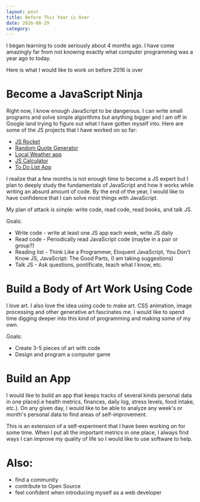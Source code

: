 ```yaml
---
layout: post
title: Before This Year is Over
date: 2016-08-29
category: 
---
```


I began learning to code seriously about 4 months ago. I have come amazingly far from not knowing exactly what computer programming was a year ago to today. 

Here is what I would like to work on before 2016 is over

# Become a JavaScript Ninja

Right now, I know enough JavaScript to be dangerous. I can write small programs and solve simple algorithms but anything bigger and I am off in Google land trying to figure out what I have gotten myself into. Here are some of the JS projects that I have worked on so far: 

* [JS Rocket](https://tanham.github.io/js-rocket/rocket.html) 
* [Random Quote Generator](http://codepen.io/tanham2122/pen/WxzBgE)
* [Local Weather app](http://codepen.io/tanham2122/pen/kXJQzK)
* [JS Calculator]()
* [To Do List App]()

I realize that a few months is not enough time to become a JS expert but I plan to deeply study the fundamentals of JavaScript and how it works while writing an absurd amount of code. By the end of the year, I would like to have confidence that I can solve most things with JavaScript. 

My plan of attack is simple: write code, read code, read books, and talk JS. 

Goals:

* Write code - write at least one JS app each week, write JS daily
* Read code -  Periodically read JavaScript code (maybe in a pair or group?)
* Reading list - Think Like a Programmer, Eloquent JavaScript, You Don't Know JS, JavaScript: The Good Parts, (I am taking suggestions)
* Talk JS - Ask questions, pontificate, teach what I know, etc. 

# Build a Body of Art Work Using Code

I love art. I also love the idea using code to make art. CSS animation, image processing and other generative art fascinates me. I would like to spend time digging deeper into this kind of programming and making some of my own. 

Goals: 

* Create 3-5 pieces of art with code 
* Design and program a computer game

# Build an App

I would like to build an app that keeps tracks of several kinds personal data in one place(i.e health metrics, finances, daily log, stress levels, food intake, etc.). On any given day, I would like to be able to analyze any week's or month's personal data to find areas of self-improvement.

This is an extension of a self-experiment that I have been working on for some time. When I put all the important metrics in one place, I always find ways I can improve my quality of life so I would like to use software to help. 

# Also: 

* find a community 
* contribute to Open Source 
* feel confident when introducing myself as a web developer 


